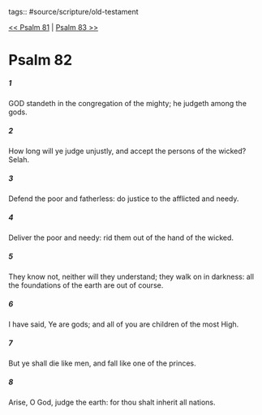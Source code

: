 tags:: #source/scripture/old-testament

[<< Psalm 81](/Old_Testament/19_Psalms/Psalm_81.md) | [Psalm 83 >>](/Old_Testament/19_Psalms/Psalm_83.md)

# Psalm 82

##### 1

GOD standeth in the congregation of the mighty; he judgeth among the gods.

##### 2

How long will ye judge unjustly, and accept the persons of the wicked? Selah.

##### 3

Defend the poor and fatherless: do justice to the afflicted and needy.

##### 4

Deliver the poor and needy: rid them out of the hand of the wicked.

##### 5

They know not, neither will they understand; they walk on in darkness: all the foundations of the earth are out of course.

##### 6

I have said, Ye are gods; and all of you are children of the most High.

##### 7

But ye shall die like men, and fall like one of the princes.

##### 8

Arise, O God, judge the earth: for thou shalt inherit all nations.
